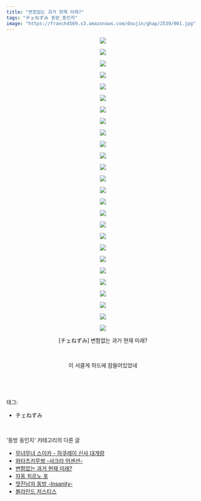 ```yaml
---
title: "변함없는 과거 현재 미래?"
tags: "チェねずみ 동방_동인지"
image: "https://franch4569.s3.amazonaws.com/doujin/ghap/2539/001.jpg"
---
```

<div class="article">
<p style="text-align: center; clear: none; float: none;"><img src="{{ site.imgserver2 }}/ghap/2539/001.jpg"/></p>
<p style="text-align: center; clear: none; float: none;"><img src="{{ site.imgserver2 }}/ghap/2539/002.jpg"/></p>
<p style="text-align: center; clear: none; float: none;"><img src="{{ site.imgserver2 }}/ghap/2539/003.jpg"/></p>
<p style="text-align: center; clear: none; float: none;"><img src="{{ site.imgserver2 }}/ghap/2539/004.jpg"/></p>
<p style="text-align: center; clear: none; float: none;"><img src="{{ site.imgserver2 }}/ghap/2539/005.jpg"/></p>
<p style="text-align: center; clear: none; float: none;"><img src="{{ site.imgserver2 }}/ghap/2539/006.jpg"/></p>
<p style="text-align: center; clear: none; float: none;"><img src="{{ site.imgserver2 }}/ghap/2539/007.jpg"/></p>
<p style="text-align: center; clear: none; float: none;"><img src="{{ site.imgserver2 }}/ghap/2539/008.jpg"/></p>
<p style="text-align: center; clear: none; float: none;"><img src="{{ site.imgserver2 }}/ghap/2539/009.jpg"/></p>
<p style="text-align: center; clear: none; float: none;"><img src="{{ site.imgserver2 }}/ghap/2539/010.jpg"/></p>
<p style="text-align: center; clear: none; float: none;"><img src="{{ site.imgserver2 }}/ghap/2539/011.jpg"/></p>
<p style="text-align: center; clear: none; float: none;"><img src="{{ site.imgserver2 }}/ghap/2539/012.jpg"/></p>
<p style="text-align: center; clear: none; float: none;"><img src="{{ site.imgserver2 }}/ghap/2539/013.jpg"/></p>
<p style="text-align: center; clear: none; float: none;"><img src="{{ site.imgserver2 }}/ghap/2539/014.jpg"/></p>
<p style="text-align: center; clear: none; float: none;"><img src="{{ site.imgserver2 }}/ghap/2539/015.jpg"/></p>
<p style="text-align: center; clear: none; float: none;"><img src="{{ site.imgserver2 }}/ghap/2539/016.jpg"/></p>
<p style="text-align: center; clear: none; float: none;"><img src="{{ site.imgserver2 }}/ghap/2539/017.jpg"/></p>
<p style="text-align: center; clear: none; float: none;"><img src="{{ site.imgserver2 }}/ghap/2539/018.jpg"/></p>
<p style="text-align: center; clear: none; float: none;"><img src="{{ site.imgserver2 }}/ghap/2539/019.jpg"/></p>
<p style="text-align: center; clear: none; float: none;"><img src="{{ site.imgserver2 }}/ghap/2539/020.jpg"/></p>
<p style="text-align: center; clear: none; float: none;"><img src="{{ site.imgserver2 }}/ghap/2539/021.jpg"/></p>
<p style="text-align: center; clear: none; float: none;"><img src="{{ site.imgserver2 }}/ghap/2539/022.jpg"/></p>
<p style="text-align: center; clear: none; float: none;"><img src="{{ site.imgserver2 }}/ghap/2539/023.jpg"/></p>
<p style="text-align: center; clear: none; float: none;"><img src="{{ site.imgserver2 }}/ghap/2539/024.jpg"/></p>
<p style="text-align: center; clear: none; float: none;"><img src="{{ site.imgserver2 }}/ghap/2539/025.jpg"/></p>
<p style="text-align: center; clear: none; float: none;"><img src="{{ site.imgserver2 }}/ghap/2539/026.jpg"/></p>
<p style="text-align: center; clear: none; float: none;">[チェねずみ] 변함없는 과거 현재 미래?</p>
<p style="text-align: center; clear: none; float: none;"><br/></p>
<p style="text-align: center; clear: none; float: none;">이 서클게 하드에 잠들어있었네</p>
<p><br/></p>
</div><br/>
<div class="tagTrail">
<p>태그: </p>
<ul>
<li>チェねずみ</li>
</ul>
</div><br/>
<div class="another">
<p>'동방 동인지' 카테고리의 다른 글</p>
<ul>
<li><a href="/ghap_2541">무녀무녀 스이카 - 하쿠레이 신사 대개량</a></li>
<li><a href="/ghap_2540">와타츠키무쌍 -샤크라 어센션-</a></li>
<li><a href="/ghap_2539">변함없는 과거 현재 미래?</a></li>
<li><a href="/ghap_2536">자동 치르노 포</a></li>
<li><a href="/ghap_2535">멋진남자 동방 -Insanity-</a></li>
<li><a href="/ghap_2533">블라인드 저스티스</a></li>
</ul>
</div><br/>
<div class="cb_module cb_fluid">
<div class="cb_wrt cb_profile">
</div><!-- commentList close -->
</div><br/>
